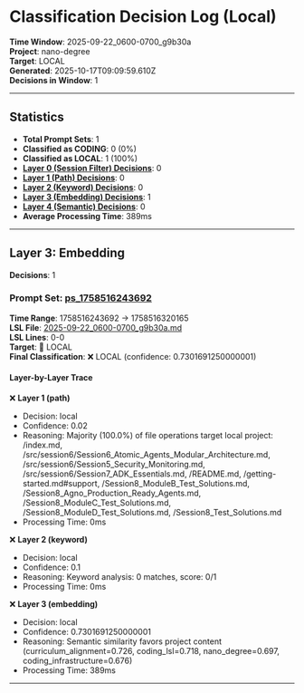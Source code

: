 # Classification Decision Log (Local)

**Time Window**: 2025-09-22_0600-0700_g9b30a<br>
**Project**: nano-degree<br>
**Target**: LOCAL<br>
**Generated**: 2025-10-17T09:09:59.610Z<br>
**Decisions in Window**: 1

---

## Statistics

- **Total Prompt Sets**: 1
- **Classified as CODING**: 0 (0%)
- **Classified as LOCAL**: 1 (100%)
- **[Layer 0 (Session Filter) Decisions](#layer-0-session-filter)**: 0
- **[Layer 1 (Path) Decisions](#layer-1-path)**: 0
- **[Layer 2 (Keyword) Decisions](#layer-2-keyword)**: 0
- **[Layer 3 (Embedding) Decisions](#layer-3-embedding)**: 1
- **[Layer 4 (Semantic) Decisions](#layer-4-semantic)**: 0
- **Average Processing Time**: 389ms

---

## Layer 3: Embedding

**Decisions**: 1

### Prompt Set: [ps_1758516243692](../../history/2025-09-22_0600-0700_g9b30a.md#ps_1758516243692)

**Time Range**: 1758516243692 → 1758516320165<br>
**LSL File**: [2025-09-22_0600-0700_g9b30a.md](../../history/2025-09-22_0600-0700_g9b30a.md#ps_1758516243692)<br>
**LSL Lines**: 0-0<br>
**Target**: 📍 LOCAL<br>
**Final Classification**: ❌ LOCAL (confidence: 0.7301691250000001)

#### Layer-by-Layer Trace

❌ **Layer 1 (path)**
- Decision: local
- Confidence: 0.02
- Reasoning: Majority (100.0%) of file operations target local project: /index.md, /src/session6/Session6_Atomic_Agents_Modular_Architecture.md, /src/session6/Session5_Security_Monitoring.md, /src/session6/Session7_ADK_Essentials.md, /README.md, /getting-started.md#support, /Session8_ModuleB_Test_Solutions.md, /Session8_Agno_Production_Ready_Agents.md, /Session8_ModuleC_Test_Solutions.md, /Session8_ModuleD_Test_Solutions.md, /Session8_Test_Solutions.md
- Processing Time: 0ms

❌ **Layer 2 (keyword)**
- Decision: local
- Confidence: 0.1
- Reasoning: Keyword analysis: 0 matches, score: 0/1
- Processing Time: 0ms

❌ **Layer 3 (embedding)**
- Decision: local
- Confidence: 0.7301691250000001
- Reasoning: Semantic similarity favors project content (curriculum_alignment=0.726, coding_lsl=0.718, nano_degree=0.697, coding_infrastructure=0.676)
- Processing Time: 389ms

---

